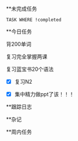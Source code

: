 
**未完成任务
```dataview
TASK WHERE !completed
```

**今日任务

背200单词

复习完全掌握两课

复习蓝宝书20个语法

- [x] 复习N2
	
- [x] 集中精力做ppt了该！！！



**跟踪日志


**杂记



**周内任务
